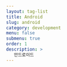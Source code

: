 ```yaml
---
layout: tag-list
title: Android
slug: android
category: development
menu: false
submenu: true
order: 1
description: >
   안드로이드 
---
```

